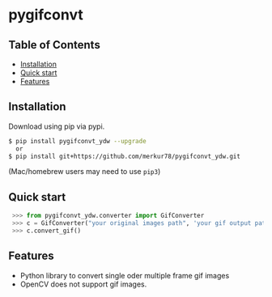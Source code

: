 # pygifconvt

## Table of Contents
  * [Installation](#installation)
  * [Quick start](#quick-start)
  * [Features](#features)
  
## Installation

Download using pip via pypi.

```bash
$ pip install pygifconvt_ydw --upgrade
  or
$ pip install git+https://github.com/merkur78/pygifconvt_ydw.git
```
(Mac/homebrew users may need to use ``pip3``)


## Quick start
```python
 >>> from pygifconvt_ydw.converter import GifConverter
 >>> c = GifConverter("your original images path", 'your gif output path', (320,240))
 >>> c.convert_gif()
```

## Features
  * Python library to convert single oder multiple frame gif images
  * OpenCV does not support gif images.